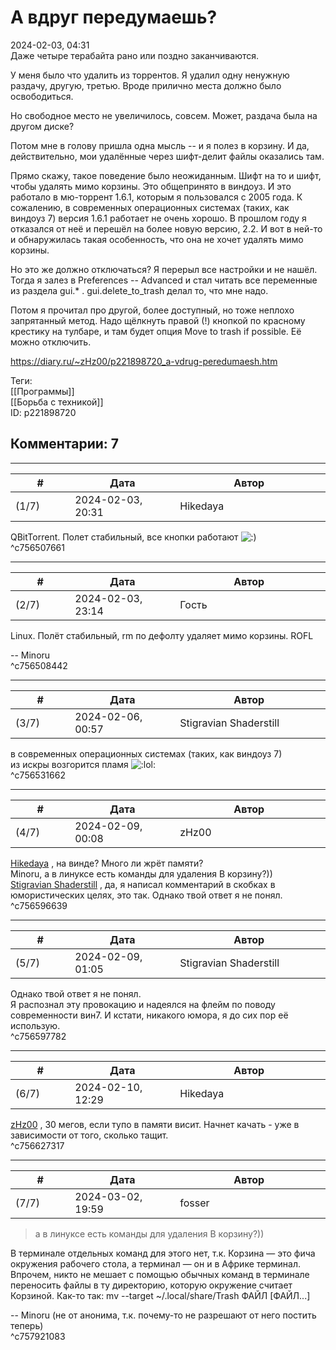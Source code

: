 А вдруг передумаешь?
====================

  
2024-02-03, 04:31  
 Даже четыре терабайта рано или поздно заканчиваются.   
   
 У меня было что удалить из торрентов. Я удалил одну ненужную раздачу, другую, третью. Вроде прилично места должно было освободиться.   
   
 Но свободное место не увеличилось, совсем. Может, раздача была на другом диске?   
   
 Потом мне в голову пришла одна мысль -- и я полез в корзину. И да, действительно, мои удалённые через шифт-делит файлы оказались там.   
   
 Прямо скажу, такое поведение было неожиданным. Шифт на то и шифт, чтобы удалять мимо корзины. Это общепринято в виндоуз. И это работало в мю-торрент 1.6.1, которым я пользовался с 2005 года. К сожалению, в современных операционных системах (таких, как виндоуз 7) версия 1.6.1 работает не очень хорошо. В прошлом году я отказался от неё и перешёл на более новую версию, 2.2. И вот в ней-то и обнаружилась такая особенность, что она не хочет удалять мимо корзины.   
   
 Но это же должно отключаться? Я перерыл все настройки и не нашёл. Тогда я залез в Preferences -- Advanced и стал читать все переменные из раздела gui.\* . gui.delete\_to\_trash делал то, что мне надо.   
   
 Потом я прочитал про другой, более доступный, но тоже неплохо запрятанный метод. Надо щёлкнуть правой (!) кнопкой по красному крестику на тулбаре, и там будет опция Move to trash if possible. Её можно отключить.   
  
<https://diary.ru/~zHz00/p221898720_a-vdrug-peredumaesh.htm>  
  
Теги:  
[[Программы]]  
[[Борьба с техникой]]  
ID: p221898720  


Комментарии: 7
--------------

  


---



|         #         |              Дата              |                     Автор                     |           ID           |
| --- | --- | --- | --- |
| (1/7) | 2024-02-03, 20:31 | Hikedaya | c756507661 |

  
 QBitTorrent. Полет стабильный, все кнопки работают ![:)](/picture/3.gif)   
 ^c756507661

---



|         #         |              Дата              |                     Автор                     |           ID           |
| --- | --- | --- | --- |
| (2/7) | 2024-02-03, 23:14 | Гость | c756508442 |

  
 Linux. Полёт стабильный, rm по дефолту удаляет мимо корзины. ROFL   
   
 -- Minoru   
 ^c756508442

---



|         #         |              Дата              |                     Автор                     |           ID           |
| --- | --- | --- | --- |
| (3/7) | 2024-02-06, 00:57 | Stigravian Shaderstill | c756531662 |

  
  в современных операционных системах (таких, как виндоуз 7)    
 из искры возгорится пламя ![:lol:](/picture/1135.gif)   
 ^c756531662

---



|         #         |              Дата              |                     Автор                     |           ID           |
| --- | --- | --- | --- |
| (4/7) | 2024-02-09, 00:08 | zHz00 | c756596639 |

  
  [Hikedaya](https://hikedaya.diary.ru "Записная книжка")  , на винде? Много ли жрёт памяти?   
 Minoru, а в линуксе есть команды для удаления В корзину?))   
  [Stigravian Shaderstill](https://stigravian.diary.ru "Science, Death, Rock-n-Roll")  , да, я написал комментарий в скобках в юмористических целях, это так. Однако твой ответ я не понял.   
 ^c756596639

---



|         #         |              Дата              |                     Автор                     |           ID           |
| --- | --- | --- | --- |
| (5/7) | 2024-02-09, 01:05 | Stigravian Shaderstill | c756597782 |

  
  Однако твой ответ я не понял.    
 Я распознал эту провокацию и надеялся на флейм по поводу современности вин7.  И кстати, никакого юмора, я до сих пор её использую.    
 ^c756597782

---



|         #         |              Дата              |                     Автор                     |           ID           |
| --- | --- | --- | --- |
| (6/7) | 2024-02-10, 12:29 | Hikedaya | c756627317 |

  
  [zHz00](https://zHz00.diary.ru "Untitled")  , 30 мегов, если тупо в памяти висит. Начнет качать - уже в зависимости от того, сколько тащит.   
 ^c756627317

---



|         #         |              Дата              |                     Автор                     |           ID           |
| --- | --- | --- | --- |
| (7/7) | 2024-03-02, 19:59 | fosser | c757921083 |

  
 > а в линуксе есть команды для удаления В корзину?))   
   
 В терминале отдельных команд для этого нет, т.к. Корзина — это фича окружения рабочего стола, а терминал — он и в Африке терминал. Впрочем, никто не мешает с помощью обычных команд в терминале переносить файлы в ту директорию, которую окружение считает Корзиной. Как-то так: mv --target ~/.local/share/Trash ФАЙЛ [ФАЙЛ...]   
   
 -- Minoru (не от анонима, т.к. почему-то не разрешают от него постить теперь)   
 ^c757921083